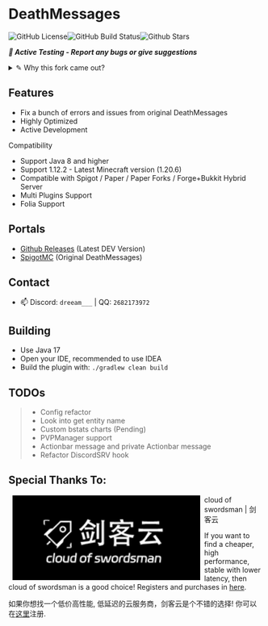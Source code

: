 # DeathMessages

![GitHub License](https://img.shields.io/github/license/Winds-Studio/DeathMessages?style=for-the-badge)![GitHub Build Status](https://img.shields.io/github/actions/workflow/status/Winds-Studio/DeathMessages/build.yml?style=for-the-badge)![Github Stars](https://img.shields.io/github/stars/Winds-Studio/DeathMessages?style=for-the-badge)

**_🔔 Active Testing - Report any bugs or give suggestions_**

<details>
    <summary>✎ Why this fork came out?</summary>
    <p>
        The original maintainer of DeathMessages, MrShawn, cleared his repo commits and began his rewritten version of DeathMessages.
        And on SpigotMC, the last update of DeathMessages stagnated on July 20, 2022, almost around 1 year ago! 
        Since the rewritten version has incomplete functions with slow update progress and 
        the original one had so many issues, Then this fork came out.
    <p>
        This fork based on DeathMessages 1.4.15. I will continue to maintain this fork to fix issues left in the original plugin, 
        and add some new features maybe.
    </p>
</details>

## Features

- Fix a bunch of errors and issues from original DeathMessages
- Highly Optimized
- Active Development

Compatibility

- Support Java 8 and higher
- Support 1.12.2 - Latest Minecraft version (1.20.6)
- Compatible with Spigot / Paper / Paper Forks / Forge+Bukkit Hybrid Server
- Multi Plugins Support
- Folia Support

## Portals

- [Github Releases](https://github.com/Winds-Studio/DeathMessages/releases) (Latest DEV Version)
- [SpigotMC](https://www.spigotmc.org/resources/deathmessages-deathmessagesprime-remastered.3789/) (Original DeathMessages)

## Contact

- 📫 Discord: `dreeam___` | QQ: `2682173972`

## Building

- Use Java 17
- Open your IDE, recommended to use IDEA
- Build the plugin with: `./gradlew clean build`

## TODOs

> - Config refactor
> - Look into get entity name
> - Custom bstats charts (Pending)
> - PVPManager support
> - Actionbar message and private Actionbar message
> - Refactor DiscordSRV hook

## Special Thanks To:

<a href="https://cloud.swordsman.com.cn/"><img src="JiankeServer.jpg" alt="Jianke Cloud Host" align="left" hspace="8"></a>
cloud of swordsman | 剑客云

If you want to find a cheaper, high performance, stable with lower latency, then cloud of swordsman is a good choice! Registers and purchases in [here](https://cloud.swordsman.com.cn/?i8ab42c).

如果你想找一个低价高性能, 低延迟的云服务商，剑客云是个不错的选择! 你可以在[这里](https://cloud.swordsman.com.cn/?i8ab42c)注册.

